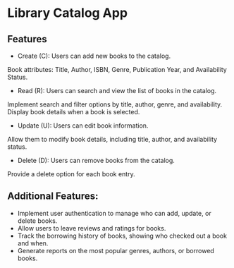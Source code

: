 # Library Catalog App

## Features

- Create (C): Users can add new books to the catalog.

Book attributes: Title, Author, ISBN, Genre, Publication Year, and Availability Status.

- Read (R): Users can search and view the list of books in the catalog.

Implement search and filter options by title, author, genre, and availability.
Display book details when a book is selected.

- Update (U): Users can edit book information.

Allow them to modify book details, including title, author, and availability status.

- Delete (D): Users can remove books from the catalog.

Provide a delete option for each book entry.

## Additional Features:

- Implement user authentication to manage who can add, update, or delete books.
- Allow users to leave reviews and ratings for books.
- Track the borrowing history of books, showing who checked out a book and when.
- Generate reports on the most popular genres, authors, or borrowed books.
